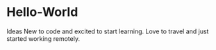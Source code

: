 # Hello-World
Ideas
New to code and excited to start learning.  Love to travel and just started working remotely.
